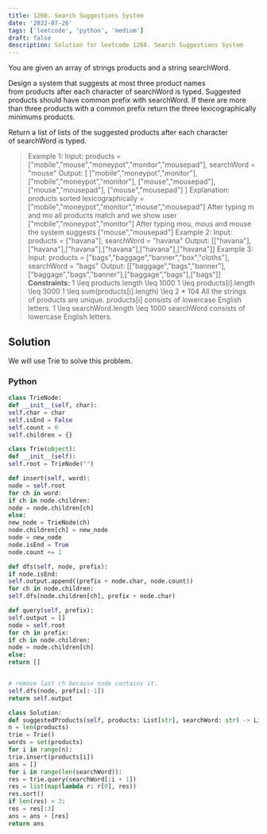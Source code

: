 ```yaml
---
title: 1268. Search Suggestions System
date: '2022-07-26'
tags: ['leetcode', 'python', 'medium']
draft: false
description: Solution for leetcode 1268. Search Suggestions System
---
```



You are given an array of strings products and a string searchWord.

Design a system that suggests at most three product names from products after each character of searchWord is typed. Suggested products should have common prefix with searchWord. If there are more than three products with a common prefix return the three lexicographically minimums products.

Return a list of lists of the suggested products after each character of searchWord is typed.

>  Example 1:
>  Input: products <TeX>=</TeX> ["mobile","mouse","moneypot","monitor","mousepad"], searchWord <TeX>=</TeX> "mouse"
>  Output: [
>  ["mobile","moneypot","monitor"],
>  ["mobile","moneypot","monitor"],
>  ["mouse","mousepad"],
>  ["mouse","mousepad"],
>  ["mouse","mousepad"]
>  ]
>  Explanation: products sorted lexicographically <TeX>=</TeX> ["mobile","moneypot","monitor","mouse","mousepad"]
>  After typing m and mo all products match and we show user ["mobile","moneypot","monitor"]
>  After typing mou, mous and mouse the system suggests ["mouse","mousepad"]
>  Example 2:
>  Input: products <TeX>=</TeX> ["havana"], searchWord <TeX>=</TeX> "havana"
>  Output: [["havana"],["havana"],["havana"],["havana"],["havana"],["havana"]]
>  Example 3:
>  Input: products <TeX>=</TeX> ["bags","baggage","banner","box","cloths"], searchWord <TeX>=</TeX> "bags"
>  Output: [["baggage","bags","banner"],["baggage","bags","banner"],["baggage","bags"],["bags"]]
**Constraints:**
>  1 <TeX>\leq</TeX> products.length <TeX>\leq</TeX> 1000
>  1 <TeX>\leq</TeX> products[i].length <TeX>\leq</TeX> 3000
>  1 <TeX>\leq</TeX> sum(products[i].length) <TeX>\leq</TeX> 2 * 104
>  All the strings of products are unique.
>  products[i] consists of lowercase English letters.
>  1 <TeX>\leq</TeX> searchWord.length <TeX>\leq</TeX> 1000
>  searchWord consists of lowercase English letters.


## Solution
We will use Trie to solve this problem.


### Python
```python
class TrieNode:
def __init__(self, char):
self.char = char
self.isEnd = False
self.count = 0
self.children = {}

class Trie(object):
def __init__(self):
self.root = TrieNode("")

def insert(self, word):
node = self.root
for ch in word:
if ch in node.children:
node = node.children[ch]
else:
new_node = TrieNode(ch)
node.children[ch] = new_node
node = new_node
node.isEnd = True
node.count += 1

def dfs(self, node, prefix):
if node.isEnd:
self.output.append((prefix + node.char, node.count))
for ch in node.children:
self.dfs(node.children[ch], prefix + node.char)

def query(self, prefix):
self.output = []
node = self.root
for ch in prefix:
if ch in node.children:
node = node.children[ch]
else:
return []


# remove last ch because node contains it.
self.dfs(node, prefix[:-1])
return self.output

class Solution:
def suggestedProducts(self, products: List[str], searchWord: str) -> List[List[str]]:
n = len(products)
trie = Trie()
words = set(products)
for i in range(n):
trie.insert(products[i])
ans = []
for i in range(len(searchWord)):
res = trie.query(searchWord[:i + 1])
res = list(map(lambda r: r[0], res))
res.sort()
if len(res) > 3:
res = res[:3]
ans = ans + [res]
return ans
```
